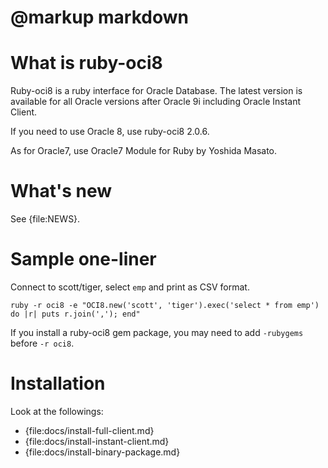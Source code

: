 # @markup markdown

What is ruby-oci8
=================

Ruby-oci8 is a ruby interface for Oracle Database. The latest version
is available for all Oracle versions after Oracle 9i including Oracle
Instant Client.

If you need to use Oracle 8, use ruby-oci8 2.0.6.

As for Oracle7, use Oracle7 Module for Ruby by Yoshida Masato.

What's new
==========

See {file:NEWS}.

Sample one-liner
================

Connect to scott/tiger, select `emp` and print as CSV format.

    ruby -r oci8 -e "OCI8.new('scott', 'tiger').exec('select * from emp') do |r| puts r.join(','); end"

If you install a ruby-oci8 gem package, you may need to add `-rubygems` before `-r oci8`.

Installation
============

Look at the followings:

* {file:docs/install-full-client.md}
* {file:docs/install-instant-client.md}
* {file:docs/install-binary-package.md}


